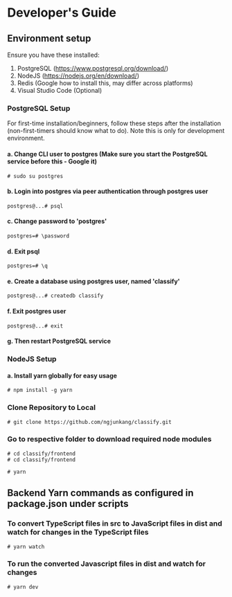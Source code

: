 # Developer's Guide

## Environment setup

Ensure you have these installed:

1. PostgreSQL (https://www.postgresql.org/download/)
2. NodeJS (https://nodejs.org/en/download/)
3. Redis (Google how to install this, may differ across platforms)
4. Visual Studio Code (Optional)

### PostgreSQL Setup

For first-time installation/beginners, follow these steps after the installation (non-first-timers should know what to do). Note this is only for development environment.

#### a. Change CLI user to postgres (Make sure you start the PostgreSQL service before this - Google it)

    # sudo su postgres

#### b. Login into postgres via peer authentication through postgres user

    postgres@...# psql

#### c. Change password to 'postgres'

    postgres=# \password

#### d. Exit psql

    postgres=# \q

#### e. Create a database using postgres user, named 'classify'

    postgres@...# createdb classify

#### f. Exit postgres user

    postgres@...# exit

#### g. Then restart PostgreSQL service

### NodeJS Setup

#### a. Install yarn globally for easy usage

    # npm install -g yarn

### Clone Repository to Local

    # git clone https://github.com/ngjunkang/classify.git

### Go to respective folder to download required node modules

    # cd classify/frontend
    # cd classify/frontend

    # yarn

## Backend Yarn commands as configured in package.json under scripts

### To convert TypeScript files in src to JavaScript files in dist and watch for changes in the TypeScript files

    # yarn watch

### To run the converted Javascript files in dist and watch for changes

    # yarn dev

